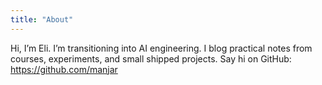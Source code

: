 ```yaml
---
title: "About"
---
```


Hi, I’m Eli. I’m transitioning into AI engineering. I blog practical notes from courses, experiments, and small shipped projects. Say hi on GitHub: https://github.com/manjar